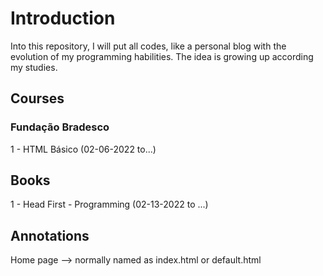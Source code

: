 # Introduction
Into this repository, I will put all codes, like a
personal blog with the evolution of my programming 
habilities. The idea is growing up according 
my studies. 

## Courses

### Fundação Bradesco 

1 - HTML Básico (02-06-2022 to...)

## Books

1 - Head First - Programming (02-13-2022 to ...)

## Annotations

Home page --> normally named as index.html or
default.html
